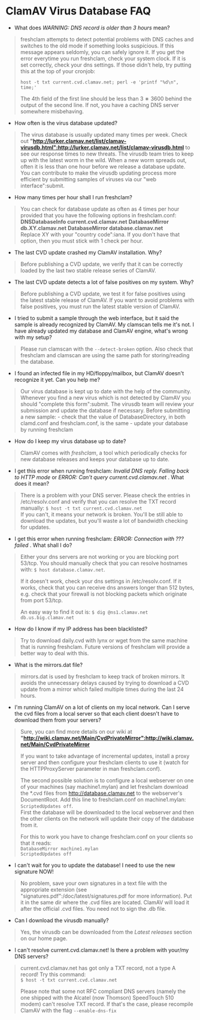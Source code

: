 # ClamAV Virus Database FAQ #

* What does _WARNING: DNS record is older than 3 hours_ mean?

>freshclam attempts to detect potential problems with DNS caches and  switches to the old mode if something looks suspicious. If this message appears seldomly, you can safely ignore it. If you get the error everytime you run freshclam, check your system clock. If it is set correctly, check your dns settings. If those didn't help, try putting this at the top of your cronjob:  
>
> `host -t txt current.cvd.clamav.net; perl -e 'printf "%d\n", time;' `
>
>The 4th field of the first line should be less than 3 &lowast; 3600 behind the output of the second line. If not, you have a caching DNS server somewhere  misbehaving.

* How often is the virus database updated?

>The virus database is usually updated many times per week. Check out __"http://lurker.clamav.net/list/clamav-virusdb.html":http://lurker.clamav.net/list/clamav-virusdb.html__ to see our response times to new threats. The virusdb team tries to keep up with the latest worm  in the wild. When a new worm spreads out, often it is  less than one hour before we release a database update. You can contribute to make the virusdb updating process  more efficient by submitting samples of viruses  via our "web interface":submit.

* How many times per hour shall I run freshclam?

>You can check for database update as often as 4 times per hour provided that you have the following options in freshclam.conf: __DNSDatabaseInfo current.cvd.clamav.net__ __DatabaseMirror db.XY.clamav.net__ __DatabaseMirror database.clamav.net__   
>Replace XY with your "country code":iana.  If you don't have that option, then you must stick with 1 check per hour.

* The last CVD update crashed my ClamAV installation. Why?

>Before publishing a CVD update, we verify that it can be correctly loaded by the last two stable release series of ClamAV.

* The last CVD update detects a lot of false positives on my system. Why?

>Before publishing a CVD update, we test it for false positives using the latest stable release of ClamAV. If you want to avoid problems with false positives, you must run the latest stable version of ClamAV.

* I tried to submit a sample through the web interface, but it said the sample is already recognized by ClamAV. My clamscan tells me it's not. I have already updated my database and ClamAV engine, what's wrong with my setup?

>Please run clamscan with the `--detect-broken` option. Also  check that freshclam and clamscan are using the same path for storing/reading the database.

* I found an infected file in my HD/floppy/mailbox, but ClamAV doesn't recognize it yet. Can you help me? 

>Our virus database is kept up to date with the help of the community. Whenever you find a new virus which is not detected by ClamAV you should  "complete this form":submit. The virusdb team will review your submission and update the database if necessary. Before submitting a new sample: - check that the value of DatabaseDirectory, in both clamd.conf and freshclam.conf, is the same - update your database by running freshclam

* How do I keep my virus database up to date?

>ClamAV comes with _freshclam_, a tool which periodically checks for new database releases and keeps your database up to date.

* I get this error when running freshclam: _Invalid DNS reply. Falling back to HTTP mode_ or _ERROR: Can't query current.cvd.clamav.net_ . What does it mean?

>There is a problem with your DNS server. Please check the entries in /etc/resolv.conf and verify that you can resolve the TXT record manually: `$ host -t txt current.cvd.clamav.net`  
If you can't, it means your network is broken. You'll be still able to download the updates, but you'll waste a lot of bandwidth checking for updates.

* I get this error when running freshclam: _ERROR: Connection with ??? failed_ . What shall I do?

>Either your dns servers are not working or you are blocking port 53/tcp. You should manually check that you can resolve hostnames with: `$ host database.clamav.net`.  
> 
>If it doesn't work, check your dns settings in /etc/resolv.conf. If it works, check that you can receive dns answers longer than 512 bytes, e.g. check that your firewall is not blocking packets which originate from port 53/tcp.
>
>An easy way to find it out is:  `$ dig @ns1.clamav.net db.us.big.clamav.net`

* How do I know if my IP address has been blacklisted?

>Try to download daily.cvd with lynx or wget from the same machine that is running freshclam. Future versions of freshclam will provide a better way to deal with this.

* What is the mirrors.dat file?

>mirrors.dat is used by freshclam to keep track of broken mirrors. It avoids the unnecessary delays caused by trying to download a CVD update from a mirror which failed multiple times during the last 24 hours.

* I'm running ClamAV on a lot of clients on my local network. Can I serve the cvd files from a local server so that each client doesn't have to download them from your servers?

>Sure, you can find more details on our wiki at __"http://wiki.clamav.net/Main/CvdPrivateMirror":http://wiki.clamav.net/Main/CvdPrivateMirror__
>
>If you want to take advantage of incremental updates, install a proxy server and then configure your freshclam clients to use it (watch for the HTTPProxyServer parameter in man freshclam.conf). 
>
>The second possible solution is to configure a local webserver on one of your machines (say machine1.mylan) and let freshclam download the \*.cvd files from http://database.clamav.net to the webserver's DocumentRoot. Add this line to freshclam.conf on machine1.mylan: `ScriptedUpdates off`.   
>First the database will be downloaded to the local webserver and then the other clients on the network will update their copy of the database from it.
>
> For this to work you have to change freshclam.conf on your clients so that it reads:  
>`DatabaseMirror machine1.mylan`  
>`ScriptedUpdates off`

* I can't wait for you to update the database! I need to use the new signature NOW!

>No problem, save your own signatures in a text file with the appropriate extension (see "signatures.pdf":/doc/latest/signatures.pdf for more information). Put it in the same dir where the .cvd files are located. ClamAV will load it after the official .cvd files. You need not to sign the .db file.

* Can I download the virusdb manually?

>Yes, the virusdb can be downloaded from the _Latest releases_ section on our home page.

* I can't resolve current.cvd.clamav.net! Is there a problem with your/my DNS servers?

>current.cvd.clamav.net has got only a TXT record, not a type A record! Try this command:   
`$ host -t txt current.cvd.clamav.net`
>   
>Please note that some not RFC compliant DNS servers (namely the one shipped with the Alcatel (now Thomson) SpeedTouch 510 modem) can't resolve TXT record. If that's the case, please recompile ClamAV with the flag   `--enable-dns-fix` 